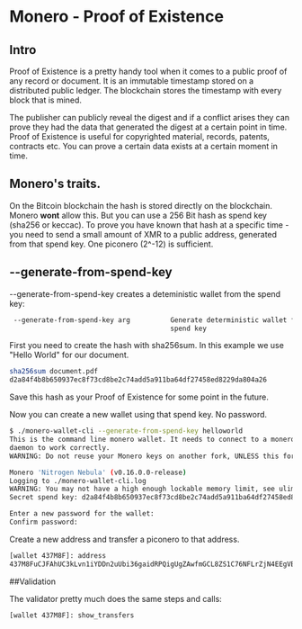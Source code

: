 # Monero - Proof of Existence

## Intro

Proof of Existence is a pretty handy tool when it comes to a public proof of any record or document. It is an immutable timestamp stored on a distributed public ledger. The blockchain stores the timestamp with every block that is mined.

The publisher can publicly reveal the digest and if  a conflict arises they can prove they had the data that generated the digest at a certain point in time. Proof of Existence is useful for copyrighted material, records, patents, contracts etc. You can prove a certain data exists at a certain moment in time.

## Monero's traits.

On the Bitcoin blockchain the hash is stored directly on the blockchain. Monero **wont** allow this. But you can use a 256 Bit hash as spend key (sha256 or keccac). To prove you have known that hash at a specific time - you need to send a small amount of XMR to a public address, generated from that spend key. One piconero (2^-12) is sufficient.

## --generate-from-spend-key

--generate-from-spend-key creates a deteministic wallet from the spend key:

```bash
 --generate-from-spend-key arg          Generate deterministic wallet from 
                                        spend key
```

First you need to create the hash with sha256sum. In this example we use "Hello World" for our document.

```bash
sha256sum document.pdf
d2a84f4b8b650937ec8f73cd8be2c74add5a911ba64df27458ed8229da804a26
```
Save this hash as your Proof of Existence for some point in the future.

Now you can create a new wallet using that spend key. No password.
```bash
$ ./monero-wallet-cli --generate-from-spend-key helloworld
This is the command line monero wallet. It needs to connect to a monero
daemon to work correctly.
WARNING: Do not reuse your Monero keys on another fork, UNLESS this fork has key reuse mitigations built in. Doing so will harm your privacy.

Monero 'Nitrogen Nebula' (v0.16.0.0-release)
Logging to ./monero-wallet-cli.log
WARNING: You may not have a high enough lockable memory limit, see ulimit -l
Secret spend key: d2a84f4b8b650937ec8f73cd8be2c74add5a911ba64df27458ed8229da804a26

Enter a new password for the wallet: 
Confirm password:
```

Create a new address and transfer a piconero to that address.

```bash
[wallet 437M8F]: address
437M8FuCJFAhUC3kLvn1iYDDn2uUbi36gaidRPQigUgZAwfmGCL8ZS1C76NFLrZjN4EEgVBEBeD4D2MJKEWSW936BQXCYTB
```

##Validation

The validator pretty much does the same steps and calls:

```bash
[wallet 437M8F]: show_transfers

```

